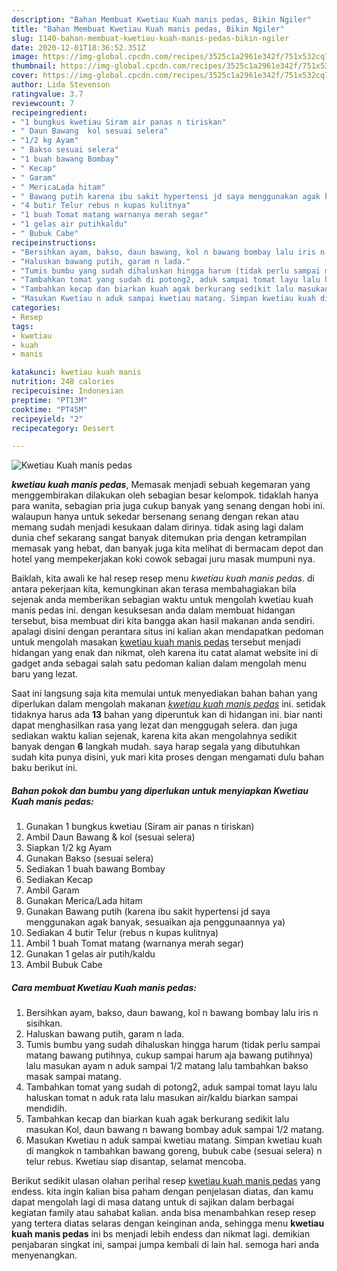 ```yaml
---
description: "Bahan Membuat Kwetiau Kuah manis pedas, Bikin Ngiler"
title: "Bahan Membuat Kwetiau Kuah manis pedas, Bikin Ngiler"
slug: 1140-bahan-membuat-kwetiau-kuah-manis-pedas-bikin-ngiler
date: 2020-12-01T18:36:52.351Z
image: https://img-global.cpcdn.com/recipes/3525c1a2961e342f/751x532cq70/kwetiau-kuah-manis-pedas-foto-resep-utama.jpg
thumbnail: https://img-global.cpcdn.com/recipes/3525c1a2961e342f/751x532cq70/kwetiau-kuah-manis-pedas-foto-resep-utama.jpg
cover: https://img-global.cpcdn.com/recipes/3525c1a2961e342f/751x532cq70/kwetiau-kuah-manis-pedas-foto-resep-utama.jpg
author: Lida Stevenson
ratingvalue: 3.7
reviewcount: 7
recipeingredient:
- "1 bungkus kwetiau Siram air panas n tiriskan"
- " Daun Bawang  kol sesuai selera"
- "1/2 kg Ayam"
- " Bakso sesuai selera"
- "1 buah bawang Bombay"
- " Kecap"
- " Garam"
- " MericaLada hitam"
- " Bawang putih karena ibu sakit hypertensi jd saya menggunakan agak banyak sesuaikan aja penggunaannya ya"
- "4 butir Telur rebus n kupas kulitnya"
- "1 buah Tomat matang warnanya merah segar"
- "1 gelas air putihkaldu"
- " Bubuk Cabe"
recipeinstructions:
- "Bersihkan ayam, bakso, daun bawang, kol n bawang bombay lalu iris n sisihkan."
- "Haluskan bawang putih, garam n lada."
- "Tumis bumbu yang sudah dihaluskan hingga harum (tidak perlu sampai matang bawang putihnya, cukup sampai harum aja bawang putihnya) lalu masukan ayam n aduk sampai 1/2 matang lalu tambahkan bakso masak sampai matang."
- "Tambahkan tomat yang sudah di potong2, aduk sampai tomat layu lalu haluskan tomat n aduk rata lalu masukan air/kaldu biarkan sampai mendidih."
- "Tambahkan kecap dan biarkan kuah agak berkurang sedikit lalu masukan Kol, daun bawang n bawang bombay aduk sampai 1/2 matang."
- "Masukan Kwetiau n aduk sampai kwetiau matang. Simpan kwetiau kuah di mangkok n tambahkan bawang goreng, bubuk cabe (sesuai selera) n telur rebus. Kwetiau siap disantap, selamat mencoba."
categories:
- Resep
tags:
- kwetiau
- kuah
- manis

katakunci: kwetiau kuah manis 
nutrition: 248 calories
recipecuisine: Indonesian
preptime: "PT13M"
cooktime: "PT45M"
recipeyield: "2"
recipecategory: Dessert

---
```



![Kwetiau Kuah manis pedas](https://img-global.cpcdn.com/recipes/3525c1a2961e342f/751x532cq70/kwetiau-kuah-manis-pedas-foto-resep-utama.jpg)

<b><i>kwetiau kuah manis pedas</i></b>, Memasak menjadi sebuah kegemaran yang menggembirakan dilakukan oleh sebagian besar kelompok. tidaklah hanya para wanita, sebagian pria juga cukup banyak yang senang dengan hobi ini. walaupun hanya untuk sekedar bersenang senang dengan rekan atau memang sudah menjadi kesukaan dalam dirinya. tidak asing lagi dalam dunia chef sekarang sangat banyak ditemukan pria dengan ketrampilan memasak yang hebat, dan banyak juga kita melihat di bermacam depot dan hotel yang mempekerjakan koki cowok sebagai juru masak mumpuni nya.



Baiklah, kita awali ke hal resep resep menu <i>kwetiau kuah manis pedas</i>. di antara pekerjaan kita, kemungkinan akan terasa membahagiakan bila sejenak anda memberikan sebagian waktu untuk mengolah kwetiau kuah manis pedas ini. dengan kesuksesan anda dalam membuat hidangan tersebut, bisa membuat diri kita bangga akan hasil makanan anda sendiri. apalagi disini dengan perantara situs ini kalian akan mendapatkan pedoman untuk mengolah masakan <u>kwetiau kuah manis pedas</u> tersebut menjadi hidangan yang enak dan nikmat, oleh karena itu catat alamat website ini di gadget anda sebagai salah satu pedoman kalian dalam mengolah menu baru yang lezat.


Saat ini langsung saja kita memulai untuk menyediakan bahan bahan yang diperlukan dalam mengolah makanan <u><i>kwetiau kuah manis pedas</i></u> ini. setidak tidaknya harus ada <b>13</b> bahan yang diperuntuk kan di hidangan ini. biar nanti dapat menghasilkan rasa yang lezat dan menggugah selera. dan juga sediakan waktu kalian sejenak, karena kita akan mengolahnya sedikit banyak dengan <b>6</b> langkah mudah. saya harap segala yang dibutuhkan sudah kita punya disini, yuk mari kita proses dengan mengamati dulu bahan baku berikut ini.

<!--inarticleads1-->

##### Bahan pokok dan bumbu yang diperlukan untuk menyiapkan Kwetiau Kuah manis pedas:

1. Gunakan 1 bungkus kwetiau (Siram air panas n tiriskan)
1. Ambil  Daun Bawang &amp; kol (sesuai selera)
1. Siapkan 1/2 kg Ayam
1. Gunakan  Bakso (sesuai selera)
1. Sediakan 1 buah bawang Bombay
1. Sediakan  Kecap
1. Ambil  Garam
1. Gunakan  Merica/Lada hitam
1. Gunakan  Bawang putih (karena ibu sakit hypertensi jd saya menggunakan agak banyak, sesuaikan aja penggunaannya ya)
1. Sediakan 4 butir Telur (rebus n kupas kulitnya)
1. Ambil 1 buah Tomat matang (warnanya merah segar)
1. Gunakan 1 gelas air putih/kaldu
1. Ambil  Bubuk Cabe




<!--inarticleads2-->

##### Cara membuat Kwetiau Kuah manis pedas:

1. Bersihkan ayam, bakso, daun bawang, kol n bawang bombay lalu iris n sisihkan.
1. Haluskan bawang putih, garam n lada.
1. Tumis bumbu yang sudah dihaluskan hingga harum (tidak perlu sampai matang bawang putihnya, cukup sampai harum aja bawang putihnya) lalu masukan ayam n aduk sampai 1/2 matang lalu tambahkan bakso masak sampai matang.
1. Tambahkan tomat yang sudah di potong2, aduk sampai tomat layu lalu haluskan tomat n aduk rata lalu masukan air/kaldu biarkan sampai mendidih.
1. Tambahkan kecap dan biarkan kuah agak berkurang sedikit lalu masukan Kol, daun bawang n bawang bombay aduk sampai 1/2 matang.
1. Masukan Kwetiau n aduk sampai kwetiau matang. Simpan kwetiau kuah di mangkok n tambahkan bawang goreng, bubuk cabe (sesuai selera) n telur rebus. Kwetiau siap disantap, selamat mencoba.




Berikut sedikit ulasan olahan perihal resep <u>kwetiau kuah manis pedas</u> yang endess. kita ingin kalian bisa paham dengan penjelasan diatas, dan kamu dapat mengolah lagi di masa datang untuk di sajikan dalam berbagai kegiatan family atau sahabat kalian. anda bisa menambahkan resep resep yang tertera diatas selaras dengan keinginan anda, sehingga menu <b>kwetiau kuah manis pedas</b> ini bs menjadi lebih endess dan nikmat lagi. demikian penjabaran singkat ini, sampai jumpa kembali di lain hal. semoga hari anda menyenangkan.
